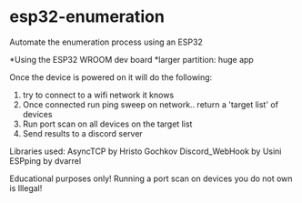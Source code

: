 # esp32-enumeration
Automate the enumeration process using an ESP32

*Using the ESP32 WROOM dev board
*larger partition: huge app

Once the device is powered on it will do the following:

1. try to connect to a wifi network it knows
2. Once connected run ping sweep on network.. return a 'target list' of devices
3. Run port scan on all devices on the target list
4. Send results to a discord server


Libraries used:
AsyncTCP by Hristo Gochkov
Discord_WebHook by Usini
ESPping by dvarrel

Educational purposes only! Running a port scan on devices you do not own is Illegal!

